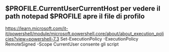 
$PROFILE.CurrentUserCurrentHost per vedere il path 
notepad $PROFILE apre il file di profilo
----
https://learn.microsoft.com/it-it/powershell/module/microsoft.powershell.core/about/about_execution_policies?view=powershell-7.3
Set-ExecutionPolicy -ExecutionPolicy RemoteSigned -Scope CurrentUser  consente gli script

